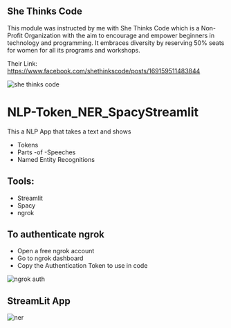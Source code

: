 ## She Thinks Code
This module was instructed by me with She Thinks Code which is a Non-Profit Organization with the aim to encourage and empower beginners in technology and programming. It embraces diversity by reserving 50% seats for women for all its programs and workshops.

Their Link: https://www.facebook.com/shethinkscode/posts/169159511483844

![she thinks code](https://user-images.githubusercontent.com/8067885/102024173-9486b680-3dba-11eb-8a48-f70de04ec366.jpg)

# NLP-Token_NER_SpacyStreamlit

This a NLP App that takes a text and shows 
 + Tokens
 + Parts -of -Speeches
 + Named Entity Recognitions
 
## Tools:
 + Streamlit
 + Spacy
 + ngrok
 
 ## To authenticate ngrok
  + Open a free ngrok account
  + Go to ngrok dashboard
  + Copy the Authentication Token to use in code
  
  ![ngrok auth](https://user-images.githubusercontent.com/8067885/93671962-eb853400-fac8-11ea-9e5e-d5fad24fb730.PNG)
  
  
 ## StreamLit App
 ![ner](https://user-images.githubusercontent.com/8067885/91746084-dca01580-ebdd-11ea-85be-979e5b06f80f.JPG)
